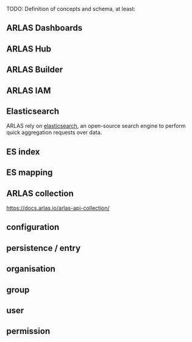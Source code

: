 TODO: Definition of concepts and schema, at least:

## ARLAS Dashboards

## ARLAS Hub

## ARLAS Builder

## ARLAS IAM

## Elasticsearch

ARLAS rely on [elasticsearch](https://www.elastic.co/fr/elasticsearch), an open-source search engine to perform quick aggregation requests over data.

## ES index
## ES mapping
## ARLAS collection
https://docs.arlas.io/arlas-api-collection/
## configuration
## persistence / entry
## organisation
## group
## user
## permission